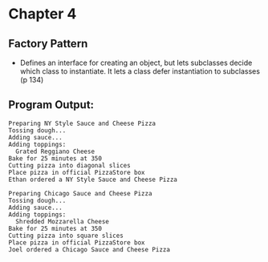 # Chapter 4

## Factory Pattern
* Defines an interface for creating an object, but lets subclasses decide which class to instantiate. It lets a class defer instantiation to subclasses (p 134)

## Program Output:
```
Preparing NY Style Sauce and Cheese Pizza
Tossing dough...
Adding sauce...
Adding toppings:
  Grated Reggiano Cheese
Bake for 25 minutes at 350
Cutting pizza into diagonal slices
Place pizza in official PizzaStore box
Ethan ordered a NY Style Sauce and Cheese Pizza

Preparing Chicago Sauce and Cheese Pizza
Tossing dough...
Adding sauce...
Adding toppings:
  Shredded Mozzarella Cheese
Bake for 25 minutes at 350
Cutting pizza into square slices
Place pizza in official PizzaStore box
Joel ordered a Chicago Sauce and Cheese Pizza
```